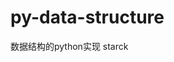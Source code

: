 <!--
 * @Date: 2021-02-14 00:51:07
 * @LastEditTime: 2021-02-22 18:52:11
 * @Author: Ye-P
 * @Descripttion: 
-->
# py-data-structure
数据结构的python实现
starck 
